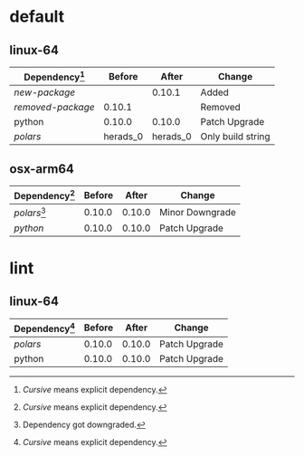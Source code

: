 # default

## linux-64

| Dependency[^1] | Before | After | Change |
| - | - | - | - |
| *new-package* |  | 0.10.1 | Added |
| *removed-package* | 0.10.1 |  | Removed |
| python | 0.10.0 | 0.10.0 | Patch Upgrade |
| *polars* | herads_0 | herads_0 | Only build string |

## osx-arm64

| Dependency[^1] | Before | After | Change |
| - | - | - | - |
| *polars*[^2] | 0.10.0 | 0.10.0 | Minor Downgrade |
| *python* | 0.10.0 | 0.10.0 | Patch Upgrade |

# lint

## linux-64

| Dependency[^1] | Before | After | Change |
| - | - | - | - |
| *polars* | 0.10.0 | 0.10.0 | Patch Upgrade |
| python | 0.10.0 | 0.10.0 | Patch Upgrade |

[^1]: *Cursive* means explicit dependency.
[^2]: Dependency got downgraded.
